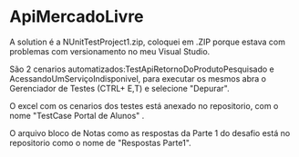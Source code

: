 # ApiMercadoLivre

A solution é a NUnitTestProject1.zip, coloquei em .ZIP porque estava com problemas com versionamento no meu Visual Studio.

São 2 cenarios automatizados:TestApiRetornoDoProdutoPesquisado e AcessandoUmServiçoIndisponivel, para executar os mesmos abra o Gerenciador de Testes (CTRL+ E,T) e selecione "Depurar".

O excel com os cenarios dos testes está anexado no repositorio, com o nome "TestCase Portal de Alunos" .

O arquivo bloco de Notas como as respostas da Parte 1 do desafio está no repositorio como o nome de "Respostas Parte1".
